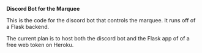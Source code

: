 **Discord Bot for the Marquee**

This is the code for the discord bot that controls the marquee. It runs off of a Flask backend.

The current plan is to host both the discord bot and the Flask app of of a free web token on Heroku.